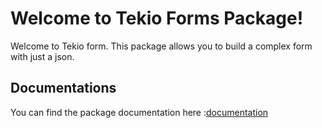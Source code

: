 # Welcome to Tekio Forms Package!

Welcome to Tekio form.
This package allows you to build a complex form with just a json.

## Documentations

You can find the package documentation here :[documentation](/documentation/tekio_forms_doc.md)


